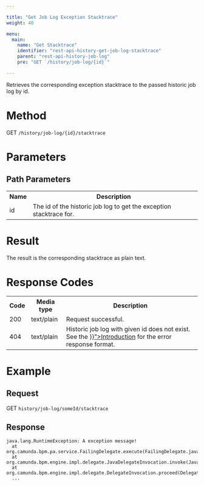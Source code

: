 ```yaml
---

title: "Get Job Log Exception Stacktrace"
weight: 40

menu:
  main:
    name: "Get Stacktrace"
    identifier: "rest-api-history-get-job-log-stacktrace"
    parent: "rest-api-history-job-log"
    pre: "GET `/history/job-log/{id}`"

---
```



Retrieves the corresponding exception stacktrace to the passed historic job log by id.


# Method

GET `/history/job-log/{id}/stacktrace`


# Parameters

## Path Parameters

<table class="table table-striped">
  <tr>
    <th>Name</th>
    <th>Description</th>
  </tr>
  <tr>
    <td>id</td>
    <td>The id of the historic job log to get the exception stacktrace for.</td>
  </tr>
</table>

# Result

The result is the corresponding stacktrace as plain text.


# Response Codes

<table class="table table-striped">
  <tr>
    <th>Code</th>
    <th>Media type</th>
    <th>Description</th>
  </tr>
  <tr>
    <td>200</td>
    <td>text/plain</td>
    <td>Request successful.</td>
  </tr>
  <tr>
    <td>404</td>
    <td>text/plain</td>
    <td>Historic job log with given id does not exist. See the <a href="{{< ref "/reference/rest/overview/_index.md#error-handling" >}}">Introduction</a> for the error response format.</td>
  </tr>
</table>


# Example

## Request

GET `history/job-log/someId/stacktrace`

## Response

    java.lang.RuntimeException: A exception message!
      at org.camunda.bpm.pa.service.FailingDelegate.execute(FailingDelegate.java:10)
      at org.camunda.bpm.engine.impl.delegate.JavaDelegateInvocation.invoke(JavaDelegateInvocation.java:34)
      at org.camunda.bpm.engine.impl.delegate.DelegateInvocation.proceed(DelegateInvocation.java:37)
      ...
